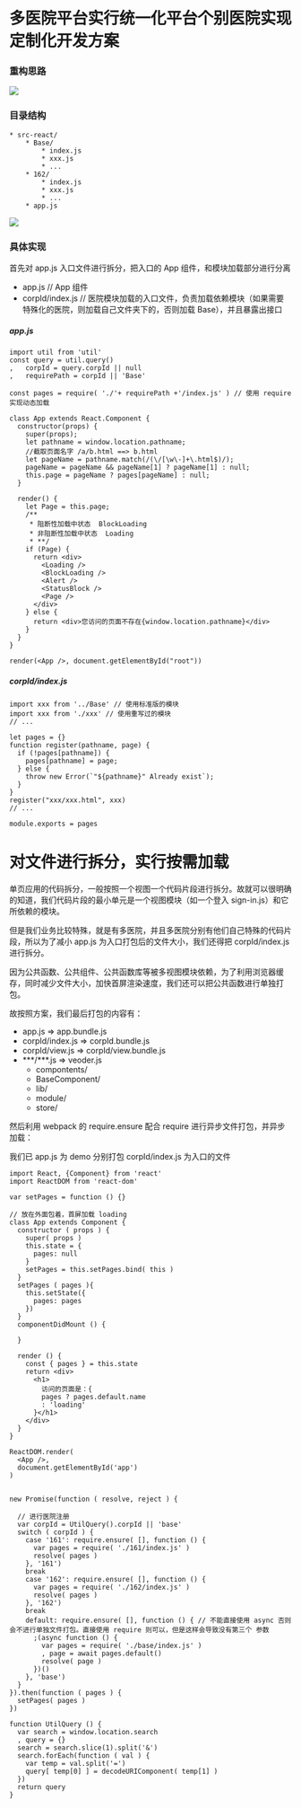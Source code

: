 # 多医院平台实行统一化平台个别医院实现定制化开发方案
### 重构思路
![](https://front-images.oss-cn-hangzhou.aliyuncs.com/i4/cd84afca237278faf68b47edd78c113c-702-388.png)

### 目录结构

```
* src-react/
	* Base/
		* index.js
		* xxx.js
		* ...
	* 162/
		* index.js
		* xxx.js
		* ...
	* app.js
```
![](https://front-images.oss-cn-hangzhou.aliyuncs.com/i4/8c103fccc4ed723fc8f0a78ebce07460-306-270.jpg)

### 具体实现
首先对 app.js 入口文件进行拆分，把入口的 App 组件，和模块加载部分进行分离

* app.js // App 组件
* corpId/index.js // 医院模块加载的入口文件，负责加载依赖模块（如果需要特殊化的医院，则加载自己文件夹下的，否则加载 Base），并且暴露出接口



##### app.js

```
import util from 'util'
const query = util.query()
,	corpId = query.corpId || null
,	requirePath = corpId || 'Base'

const pages = require( './'+ requirePath +'/index.js' ) // 使用 require 实现动态加载

class App extends React.Component {
  constructor(props) {
    super(props);
    let pathname = window.location.pathname;
    //截取页面名字 /a/b.html ==> b.html
    let pageName = pathname.match(/(\/[\w\-]+\.html$)/);
    pageName = pageName && pageName[1] ? pageName[1] : null;
    this.page = pageName ? pages[pageName] : null;
  }

  render() {
    let Page = this.page;
    /**
     * 阻断性加载中状态  BlockLoading
     * 非阻断性加载中状态  Loading
     * **/
    if (Page) {
      return <div>
        <Loading />
        <BlockLoading />
        <Alert />
        <StatusBlock />
        <Page />
      </div>
    } else {
      return <div>您访问的页面不存在{window.location.pathname}</div>
    }
  }
}

render(<App />, document.getElementById("root"))
```

##### corpId/index.js

```
import xxx from '../Base' // 使用标准版的模块
import xxx from './xxx' // 使用重写过的模块
// ...

let pages = {}
function register(pathname, page) {
  if (!pages[pathname]) {
    pages[pathname] = page;
  } else {
    throw new Error(`"${pathname}" Already exist`);
  }
}
register("xxx/xxx.html", xxx)
// ...

module.exports = pages
```

# 对文件进行拆分，实行按需加载
单页应用的代码拆分，一般按照一个视图一个代码片段进行拆分。故就可以很明确的知道，我们代码片段的最小单元是一个视图模块（如一个登入 sign-in.js）和它所依赖的模块。

但是我们业务比较特殊，就是有多医院，并且多医院分别有他们自己特殊的代码片段，所以为了减小 app.js 为入口打包后的文件大小，我们还得把 corpId/index.js 进行拆分。

因为公共函数、公共组件、公共函数库等被多视图模块依赖，为了利用浏览器缓存，同时减少文件大小，加快首屏渲染速度，我们还可以把公共函数进行单独打包。

故按照方案，我们最后打包的内容有：

* app.js => app.bundle.js
* corpId/index.js => corpId.bundle.js
* corpId/view.js => corpId/view.bundle.js
* \*\*\*/***.js => veoder.js
	* compontents/
	* BaseComponent/
	* lib/
	* module/
	* store/

然后利用 webpack 的 require.ensure 配合 require 进行异步文件打包，并异步加载：

我们已 app.js 为 demo 分别打包 corpId/index.js 为入口的文件

```
import React, {Component} from 'react'
import ReactDOM from 'react-dom'

var setPages = function () {}

// 放在外面包着，首屏加载 loading
class App extends Component {
  constructor ( props ) {
    super( props )
    this.state = {
      pages: null
    }
    setPages = this.setPages.bind( this )
  }
  setPages ( pages ){
    this.setState({
      pages: pages
    })
  }
  componentDidMount () {
    
  }

  render () {
    const { pages } = this.state
    return <div>
      <h1>
        访问的页面是：{ 
        pages ? pages.default.name
        : 'loading'
      }</h1>
    </div>
  }
}

ReactDOM.render(
  <App />,
  document.getElementById('app')
)


new Promise(function ( resolve, reject ) {

  // 进行医院注册
  var corpId = UtilQuery().corpId || 'base'
  switch ( corpId ) {
    case '161': require.ensure( [], function () {
      var pages = require( './161/index.js' )
      resolve( pages )
    }, '161')
    break
    case '162': require.ensure( [], function () {
      var pages = require( './162/index.js' )
      resolve( pages )
    }, '162')
    break
    default: require.ensure( [], function () { // 不能直接使用 async 否则会不进行单独文件打包。直接使用 require 则可以，但是这样会导致没有第三个 参数
      ;(async function () {
        var pages = require( './base/index.js' )
        , page = await pages.default()
        resolve( page )
      })()
    }, 'base')
  }
}).then(function ( pages ) {
  setPages( pages )
})

function UtilQuery () {
  var search = window.location.search
  ,	query = {}
  search = search.slice(1).split('&')
  search.forEach(function ( val ) {
    var temp = val.split('=')
    query[ temp[0] ] = decodeURIComponent( temp[1] )
  })
  return query
}
```	